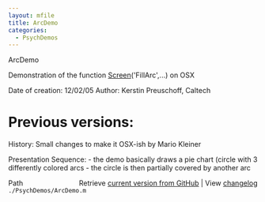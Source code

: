 ```yaml
---
layout: mfile
title: ArcDemo
categories:
  - PsychDemos
---
```


ArcDemo

Demonstration of the function [Screen](/docs/Screen)\('FillArc',...\) on OSX

Date of creation: 12/02/05
Author: Kerstin Preuschoff, Caltech

# Previous versions:

History:
Small changes to make it OSX\-ish by Mario Kleiner

Presentation Sequence:
  \- the demo basically draws a pie chart \(circle with 3 differently
  colored arcs
  \- the circle is then partially covered by another arc



<div class="code_header" style="text-align:right;">
  <span style="float:left;">Path&nbsp;&nbsp;</span> <span class="counter">Retrieve <a href=
  "https://raw.github.com/Psychtoolbox-3/Psychtoolbox-3/beta/./PsychDemos/ArcDemo.m">current version from GitHub</a> | View <a href=
  "https://github.com/Psychtoolbox-3/Psychtoolbox-3/commits/beta/./PsychDemos/ArcDemo.m">changelog</a></span>
</div>
<div class="code">
  <code>./PsychDemos/ArcDemo.m</code>
</div>

